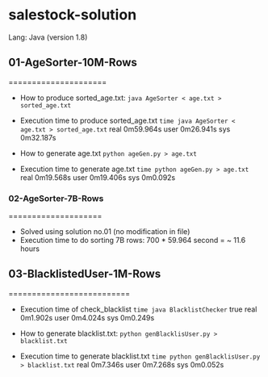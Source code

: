 # salestock-solution

Lang: Java (version 1.8)

## 01-AgeSorter-10M-Rows
=====================
- How to produce sorted_age.txt:
```java AgeSorter < age.txt > sorted_age.txt```

- Execution time to produce sorted_age.txt
```time java AgeSorter < age.txt > sorted_age.txt```
real	0m59.964s
user	0m26.941s
sys	0m32.187s

- How to generate age.txt 
```python ageGen.py > age.txt```

- Execution time to generate age.txt
```time python ageGen.py > age.txt```
real	0m19.568s
user	0m19.406s
sys	0m0.092s


### 02-AgeSorter-7B-Rows
====================
- Solved using solution no.01 (no modification in file)
- Execution time to do sorting 7B rows: 700 * 59.964 second = ~ 11.6 hours 

## 03-BlacklistedUser-1M-Rows
==========================
- Execution time of check_blacklist
```time java BlacklistChecker```
true
real	0m1.902s
user	0m4.024s
sys	0m0.249s

- How to generate blacklist.txt:
```python genBlacklisUser.py > blacklist.txt```

- Execution time to generate blacklist.txt
```time python genBlacklisUser.py > blacklist.txt```
real	0m7.346s
user	0m7.268s
sys		0m0.052s

 
